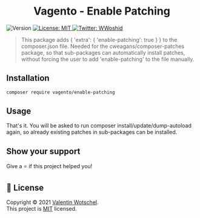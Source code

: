 <h1 align="center">Vagento - Enable Patching</h1>
<p>
  <img alt="Version" src="https://img.shields.io/badge/version-1.0.2-blue.svg?cacheSeconds=2592000" />
  <a href="https://opensource.org/licenses/MIT" target="_blank">
    <img alt="License: MIT" src="https://img.shields.io/badge/License-MIT-yellow.svg" />
  </a>
  <a href="https://twitter.com/WWoshid" target="_blank">
    <img alt="Twitter: WWoshid" src="https://img.shields.io/twitter/follow/WWoshid.svg?style=social" />
  </a>
</p>

> This package adds { 'extra': { 'enable-patching': true } } to the composer.json file. Needed for the cweagans/composer-patches package, so that sub-packages can automatically install patches, without forcing the user to add 'enable-patching' to the file manually.

## Installation

```sh
composer require vagento/enable-patching
```

## Usage

That's it. You will be asked to run composer install/update/dump-autoload again, so already existing patches in sub-packages can be installed.

## Show your support

Give a ⭐️ if this project helped you!

## 📝 License

Copyright © 2021 [Valentin Wotschel](https://github.com/WalterWoshid).<br />
This project is [MIT](https://opensource.org/licenses/MIT) licensed.